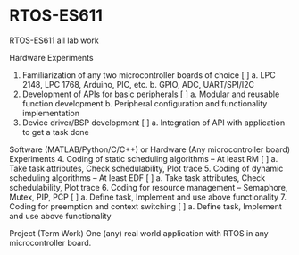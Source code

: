 # RTOS-ES611
RTOS-ES611  all lab work



Hardware Experiments
1.	Familiarization of any two microcontroller boards of choice       	 [ ]
    a.	LPC 2148, LPC 1768, Arduino, PIC, etc.
    b.	GPIO, ADC, UART/SPI/I2C
2.	Development of APIs for basic peripherals				[ ]
    a.	Modular and reusable function development
    b.	Peripheral configuration and functionality implementation
3.	Device driver/BSP development 						[ ]
    a.	Integration of API with application to get a task done

Software (MATLAB/Python/C/C++) or Hardware (Any microcontroller board) Experiments
4.	Coding of static scheduling algorithms – At least RM 			[ ]
    a.	Take task attributes, Check schedulability, Plot trace
5.	Coding of dynamic scheduling algorithms – At least EDF		[ ]
    a.	Take task attributes, Check schedulability, Plot trace
6.	Coding for resource management – Semaphore, Mutex, PIP, PCP 	[ ]
    a.	Define task, Implement and use above functionality
7.	Coding for preemption and context switching				[ ]
    a.	Define task, Implement and use above functionality

Project (Term Work)
One (any) real world application with RTOS in any microcontroller board.
